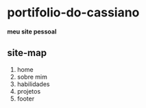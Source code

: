 # portifolio-do-cassiano

**meu site pessoal**

## site-map
<ol>
 <li>home</li>
 <li>sobre mim</li>
 <li>habilidades</li>
 <li>projetos</li>
 <li>footer</li>
</ol>